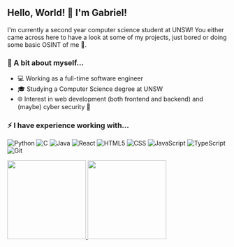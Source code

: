 ## Hello, World! 👋 I'm Gabriel!
I'm currently a second year computer science student at UNSW! You either came across here to have a look at some of my projects, just bored or doing some basic OSINT of me 👀.

### 💬 A bit about myself...
- 💻 Working as a full-time software engineer
- 🎓 Studying a Computer Science degree at UNSW
- 🌐 Interest in web development (both frontend and backend) and (maybe) cyber security 🤔

### ⚡ I have experience working with...
![Python](https://img.shields.io/badge/-Python-333333?style=flat&logo=python)
![C](https://img.shields.io/badge/-C-333333?style=flat&logo=c)
![Java](https://img.shields.io/badge/-Java-333333?style=flat&logo=Java&logoColor=007396)
![React](https://img.shields.io/badge/-React-333333?style=flat&logo=react)
![HTML5](https://img.shields.io/badge/-HTML5-333333?style=flat&logo=HTML5)
![CSS](https://img.shields.io/badge/-CSS-333333?style=flat&logo=CSS3&logoColor=1572B6)
![JavaScript](https://img.shields.io/badge/-JavaScript-333333?style=flat&logo=javascript)
![TypeScript](https://img.shields.io/badge/-TypeScript-333333?style=flat&logo=typescript)
![Git](https://img.shields.io/badge/-Git-333333?style=flat&logo=git)

<a href="https://github.com/gtangelo">
  <img height="180em" src="https://github-readme-stats.vercel.app/api?username=gtangelo&show_icons=true&theme=dark" />
  <img height="180em" src="https://github-readme-stats.vercel.app/api/top-langs/?username=gtangelo&theme=dark&layout=compact" />
</a>
